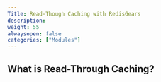 ```yaml
---
Title: Read-Though Caching with RedisGears
description:
weight: 55
alwaysopen: false
categories: ["Modules"]
---
```


## What is Read-Through Caching?
